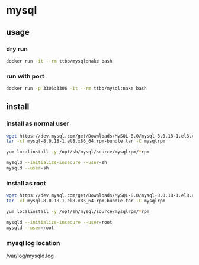 # mysql
## usage
### dry run
```bash
docker run -it --rm ttbb/mysql:nake bash
```
### run with port
```bash
docker run -p 3306:3306 -it --rm ttbb/mysql:nake bash
```
## install
### install as normal user
```bash
wget https://dev.mysql.com/get/Downloads/MySQL-8.0/mysql-8.0.18-1.el8.x86_64.rpm-bundle.tar
tar -xf mysql-8.0.18-1.el8.x86_64.rpm-bundle.tar -C mysqlrpm

yum localinstall -y /opt/sh/mysql/source/mysqlrpm/*rpm

mysqld --initialize-insecure --user=sh
mysqld --user=sh
```
### install as root
```bash
wget https://dev.mysql.com/get/Downloads/MySQL-8.0/mysql-8.0.18-1.el8.x86_64.rpm-bundle.tar
tar -xf mysql-8.0.18-1.el8.x86_64.rpm-bundle.tar -C mysqlrpm

yum localinstall -y /opt/sh/mysql/source/mysqlrpm/*rpm

mysqld --initialize-insecure --user=root
mysqld --user=root
```

### mysql log location
/var/log/mysqld.log
